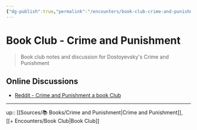 ```yaml
---
{"dg-publish":true,"permalink":"/encounters/book-club-crime-and-punishment/","title":"Book Club - Crime and Punishment","tags":["📝","📝/🌞","on/bookclub","on/books"]}
---
```



# Book Club - Crime and Punishment

> Book club notes and discussion for Dostoyevsky's Crime and Punishment

## Online Discussions
- [Reddit - Crime and Punishment a book Club](https://www.reddit.com/r/bookclub/s/l8B2CVrpQO)

---
up:: [[Sources/📚 Books/Crime and Punishment\|Crime and Punishment]], [[+ Encounters/Book Club\|Book Club]]

